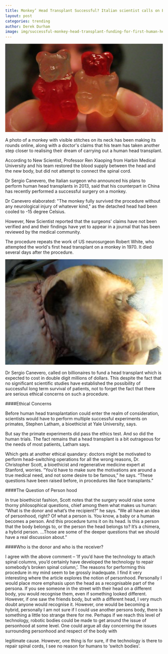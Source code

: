 ```yaml
---
title: Monkey’ Head Transplant Successful? Italian scientist calls on Billionaires to fund first Human Head Transplant 
layout: post
categories: trending 
author: Derek Durham
image: img/successful-monkey-head-transplant-funding-for-first-human-head-transplant.jpg
---
```


![SEPTA resumes services](/img/successful-monkey-head-transplant-funding-for-first-human-head-transplant-2.jpg)

A photo of a monkey with visible stitches on its neck has been making its rounds online, along with a doctor's claims that his team has taken another step closer to realising their dream of carrying out a human head transplant.

According to New Scientist, Professor Ren Xiaoping from Harbin Medical University and his team restored the blood supply between the head and the new body, but did not attempt to connect the spinal cord.

Dr Sergio Canevero, the Italian surgeon who announced his plans to perform human head transplants in 2013, said that his counterpart in China has recently performed a successful surgery on a monkey.

Dr Canevero elaborated: "The monkey fully survived the procedure without any neurological injury of whatever kind," as the detached head had been cooled to -15 degree Celsius.

However, New Scientist reported that the surgeons' claims have not been verified and and their findings have yet to appear in a journal that has been reviewed by the medical community.

The procedure repeats the work of US neurosurgeon Robert White, who attempted the world's first head transplant on a monkey in 1970. It died several days after the procedure.

![SEPTA resumes services](/img/successful-monkey-head-transplant-funding-for-first-human-head-transplant-3.jpg)

Dr Sergio Canevero, called on billionaires to fund a head transplant which is expected to cost in double digit millions of dollars. This despite the fact that no significant scientific studies have established the possibility of successful long term survival of patients, not to forget the fact that there are serious ethical concerns on such a procedure.

####Ethical Concerns

Before human head transplantation could enter the realm of consideration, scientists would have to perform multiple successful experiments on primates, Stephen Latham, a bioethicist at Yale University, says.

But say the primate experiments did pass the ethics test. And so did the human trials. The fact remains that a head transplant is a bit outrageous for the needs of most patients, Latham says.

Which gets at another ethical quandary: doctors might be motivated to perform head–switching operations for all the wrong reasons, Dr. Christopher Scott, a bioethicist and regenerative medicine expert at Stanford, worries. “You’d have to make sure the motivations are around a true medical need, and not some desire to be famous,” he says. “These questions have been raised before, in procedures like face transplants.”

####The Question of Person hood

In true bioethicist fashion, Scott notes that the surgery would raise some thorny philosophical questions, chief among them what makes us human: “What is the donor and what’s the recipient?” he says. “We all have an idea of personhood, right? Of what a person is. You know, a baby or a human becomes a person. And this procedure turns it on its head. Is this a person that the body belongs to, or the person the head belongs to? It’s a chimera, a hybrid person. …Those are some of the deeper questions that we should have a real discussion about.”

####Who is the donor and who is the receiver?

I agree with the above comment – ‘If you’d have the technology to attach spinal columns, you’d certainly have developed the technology to repair somebody’s broken spinal column,’. The reasons for performing this procedure in my mind seem to be grossly inadequate. I find it very interesting where the article explores the notion of personhood. Personally I would place more emphasis upon the head as a recognisable part of the persona. If you see someone in the street with their head on a different body, you would recognise them, even if something looked different. However, if one saw the friends body, but with a different head, I very much doubt anyone would recognise it. However, one would be becoming a hybrid, personally I am not sure if I could use another persons body, there is something a little too strange there for me. Perhaps if we reach this level of technology, robotic bodies could be made to get around the issue of personhood at some level. One could argue all day concerning the issues surrounding personhood and respect of the body with

legitimate cause. However, one thing is for sure, if the technology is there to repair spinal cords, I see no reason for humans to ‘switch bodies’. 